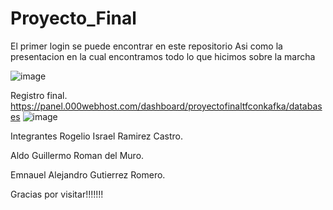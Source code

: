 # Proyecto_Final
El primer login se puede encontrar en este repositorio 
Asi como la presentacion en la cual encontramos todo lo que hicimos sobre la marcha

![image](https://github.com/RogelioIRamirez/Proyecto_Final/assets/148840055/d8fb0708-ed82-4b62-ac99-fc6c2670eb8a)


Registro final.
https://panel.000webhost.com/dashboard/proyectofinaltfconkafka/databases
![image](https://github.com/RogelioIRamirez/Proyecto_Final/assets/148840055/a90a11f1-66a1-4fb1-b3c8-b653c3c07b8a)



Integrantes 
Rogelio Israel Ramirez Castro. 

Aldo Guillermo Roman del Muro.

Emnauel Alejandro Gutierrez Romero.


Gracias por visitar!!!!!!!

